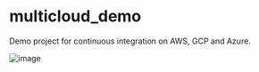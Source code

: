 # multicloud_demo
Demo project for continuous integration on AWS, GCP and Azure.

![image](https://user-images.githubusercontent.com/9938598/215360570-9fc2e1d7-bc4b-4e3a-ab04-9424d4a80758.png)
